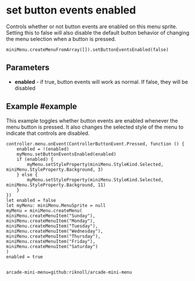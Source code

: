 # set button events enabled

Controls whether or not button events are enabled on this menu sprite. Setting this to false will also disable the default button behavior of changing the menu selection when a button is pressed.

```sig
miniMenu.createMenuFromArray([]).setButtonEventsEnabled(false)
```

## Parameters

* **enabled** - if true, button events will work as normal. If false, they will be disabled

## Example #example

This example toggles whether button events are enabled whenever the menu button is pressed. It also changes the selected style of the menu to indicate that controls are disabled.

```blocks
controller.menu.onEvent(ControllerButtonEvent.Pressed, function () {
    enabled = !(enabled)
    myMenu.setButtonEventsEnabled(enabled)
    if (enabled) {
        myMenu.setStyleProperty(miniMenu.StyleKind.Selected, miniMenu.StyleProperty.Background, 3)
    } else {
        myMenu.setStyleProperty(miniMenu.StyleKind.Selected, miniMenu.StyleProperty.Background, 11)
    }
})
let enabled = false
let myMenu: miniMenu.MenuSprite = null
myMenu = miniMenu.createMenu(
miniMenu.createMenuItem("Sunday"),
miniMenu.createMenuItem("Monday"),
miniMenu.createMenuItem("Tuesday"),
miniMenu.createMenuItem("Wednesday"),
miniMenu.createMenuItem("Thursday"),
miniMenu.createMenuItem("Friday"),
miniMenu.createMenuItem("Saturday")
)
enabled = true


```

```package
arcade-mini-menu=github:riknoll/arcade-mini-menu
```